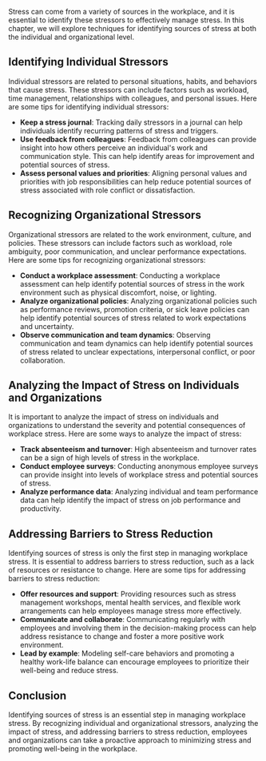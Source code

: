 
Stress can come from a variety of sources in the workplace, and it is essential to identify these stressors to effectively manage stress. In this chapter, we will explore techniques for identifying sources of stress at both the individual and organizational level.

Identifying Individual Stressors
--------------------------------

Individual stressors are related to personal situations, habits, and behaviors that cause stress. These stressors can include factors such as workload, time management, relationships with colleagues, and personal issues. Here are some tips for identifying individual stressors:

* **Keep a stress journal**: Tracking daily stressors in a journal can help individuals identify recurring patterns of stress and triggers.
* **Use feedback from colleagues**: Feedback from colleagues can provide insight into how others perceive an individual's work and communication style. This can help identify areas for improvement and potential sources of stress.
* **Assess personal values and priorities**: Aligning personal values and priorities with job responsibilities can help reduce potential sources of stress associated with role conflict or dissatisfaction.

Recognizing Organizational Stressors
------------------------------------

Organizational stressors are related to the work environment, culture, and policies. These stressors can include factors such as workload, role ambiguity, poor communication, and unclear performance expectations. Here are some tips for recognizing organizational stressors:

* **Conduct a workplace assessment**: Conducting a workplace assessment can help identify potential sources of stress in the work environment such as physical discomfort, noise, or lighting.
* **Analyze organizational policies**: Analyzing organizational policies such as performance reviews, promotion criteria, or sick leave policies can help identify potential sources of stress related to work expectations and uncertainty.
* **Observe communication and team dynamics**: Observing communication and team dynamics can help identify potential sources of stress related to unclear expectations, interpersonal conflict, or poor collaboration.

Analyzing the Impact of Stress on Individuals and Organizations
---------------------------------------------------------------

It is important to analyze the impact of stress on individuals and organizations to understand the severity and potential consequences of workplace stress. Here are some ways to analyze the impact of stress:

* **Track absenteeism and turnover**: High absenteeism and turnover rates can be a sign of high levels of stress in the workplace.
* **Conduct employee surveys**: Conducting anonymous employee surveys can provide insight into levels of workplace stress and potential sources of stress.
* **Analyze performance data**: Analyzing individual and team performance data can help identify the impact of stress on job performance and productivity.

Addressing Barriers to Stress Reduction
---------------------------------------

Identifying sources of stress is only the first step in managing workplace stress. It is essential to address barriers to stress reduction, such as a lack of resources or resistance to change. Here are some tips for addressing barriers to stress reduction:

* **Offer resources and support**: Providing resources such as stress management workshops, mental health services, and flexible work arrangements can help employees manage stress more effectively.
* **Communicate and collaborate**: Communicating regularly with employees and involving them in the decision-making process can help address resistance to change and foster a more positive work environment.
* **Lead by example**: Modeling self-care behaviors and promoting a healthy work-life balance can encourage employees to prioritize their well-being and reduce stress.

Conclusion
----------

Identifying sources of stress is an essential step in managing workplace stress. By recognizing individual and organizational stressors, analyzing the impact of stress, and addressing barriers to stress reduction, employees and organizations can take a proactive approach to minimizing stress and promoting well-being in the workplace.
